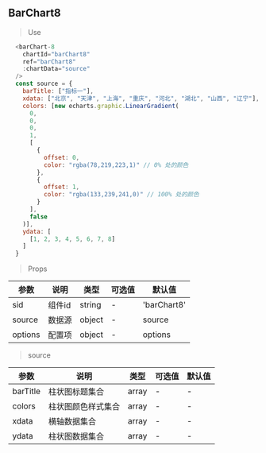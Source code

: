 ## BarChart8

> Use
```javascript
  <barChart-8 
    chartId="barChart8"
    ref="barChart8"
    :chartData="source"
  />
  const source = {
    barTitle: ["指标一"],
    xdata: ["北京", "天津", "上海", "重庆", "河北", "湖北", "山西", "辽宁"],
    colors: [new echarts.graphic.LinearGradient(
      0,
      0,
      0,
      1,
      [
        {
          offset: 0,
          color: "rgba(78,219,223,1)" // 0% 处的颜色
        },
        {
          offset: 1,
          color: "rgba(133,239,241,0)" // 100% 处的颜色
        }
      ],
      false
    )],
    ydata: [
      [1, 2, 3, 4, 5, 6, 7, 8]
    ]
  }
```

> Props

参数|说明|类型|可选值|默认值
-|-|-|-|-|
sid|组件id|string|-|'barChart8'
source|数据源|object|-|source
options|配置项|object|-|options

> source

参数|说明|类型|可选值|默认值
-|-|-|-|-|
barTitle|柱状图标题集合|array| -| -
colors|柱状图颜色样式集合|array| -| -
xdata|横轴数据集合|array| -| -
ydata|柱状图数据集合|array|-| -
